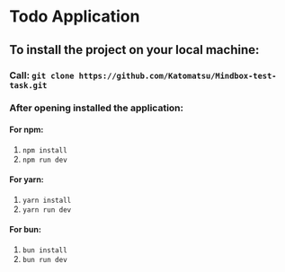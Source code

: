 # Todo Application

## To install the project on your local machine:

### Call: `git clone https://github.com/Katomatsu/Mindbox-test-task.git`
### After opening installed the application:
#### For npm:
1. `npm install`
2. `npm run dev`
#### For yarn:
1. `yarn install`
2. `yarn run dev`
#### For bun:
1. `bun install`
2. `bun run dev`
